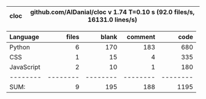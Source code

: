 cloc|github.com/AlDanial/cloc v 1.74  T=0.10 s (92.0 files/s, 16131.0 lines/s)
--- | ---

Language|files|blank|comment|code
:-------|-------:|-------:|-------:|-------:
Python|6|170|183|680
CSS|1|15|4|335
JavaScript|2|10|1|180
--------|--------|--------|--------|--------
SUM:|9|195|188|1195
